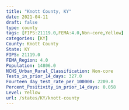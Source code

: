 ```yaml
---
title: "Knott County, KY"
date: 2021-04-11
draft: false
type: county
tags: [FIPS:21119.0,FEMA:4.0,Non-core,Yellow]
categories: [KY]
County: Knott County
State: KY
FIPS: 21119.0
FEMA_Region: 4.0
Population: 14806.0
NCHS_Urban_Rural_Classification: Non-core
Tests_in_prior_14_days: 327.0
Fourteen_day_test_rate_per_100000: 2209.0
Percent_Positivity_in_prior_14_days: 0.058
Level: Yellow
url: /states/KY/knott-county
---
```



